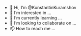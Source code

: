 - 👋 Hi, I’m @KonstantinKuramshov
- 👀 I’m interested in ...
- 🌱 I’m currently learning ...
- 💞️ I’m looking to collaborate on ...
- 📫 How to reach me ...

<!---
KonstantinKuramshov/KonstantinKuramshov is a ✨ special ✨ repository because its `README.md` (this file) appears on your GitHub profile.
You can click the Preview link to take a look at your changes.
--->
